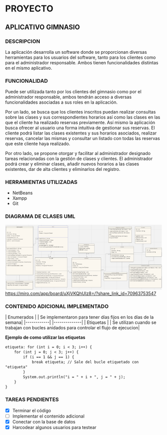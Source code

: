  # PROYECTO

 ## APLICATIVO GIMNASIO 
 ### DESCRIPCION
 La aplicación desarrolla un software donde se proporcionan diversas herramientas para los usuarios del software, tanto para los clientes como para el administrador responsable. Ambos tienen funcionalidades distintas en el mismo aplicativo.

### FUNCIONALIDAD
Puede ser utilizada tanto por los clientes del gimnasio como por el administrador responsable, ambos tendrán acceso a diversas funcionalidades asociadas a sus roles en la aplicación. 

Por un lado, se busca que los clientes inscritos puedan realizar consultas sobre las clases y sus correspondientes horarios así como las clases en las que el cliente ha realizado reservas previamente. Así mismo la aplicación busca ofrecer al usuario una forma intuitiva de gestionar sus reservas. El cliente podrá listar las clases existentes y sus horarios asociados, realizar reservas, cancelar las mismas y consultar un listado con todas las reservas que este cliente haya realizado.

Por otro lado, se propone otorgar y facilitar al administrador designado tareas relacionadas con la gestión de clases y clientes. El administrador podrá crear y eliminar clases, añadir nuevos horarios a las clases existentes, dar de alta clientes y eliminarlos del registro.


### HERRAMIENTAS UTILIZADAS
- NetBeans
- Xampp
- Git

### DIAGRAMA DE CLASES UML
![alt text](image-1.png)
https://miro.com/app/board/uXjVKQhUIz8=/?share_link_id=70963753547

### CONTENIDO ADICIONAL IMPLEMENTADO
| Enumerados | | Se implementaron para tener días fijos en los días de la semana|
|------------| |--------------|
| Etiquetas  | | Se utilizan cuando se trabajan con bucles anidados para controlar el flujo de ejecucion|

**Ejemplo de como utilizar las etiquetas**
```
etiqueta: for (int i = 0; i < 3; i++) {
    for (int j = 0; j < 3; j++) {
        if (i == 1 && j == 1) {
            break etiqueta; // Sale del bucle etiquetado con "etiqueta"
        }
        System.out.println("i = " + i + ", j = " + j);
    }
}
```


### TAREAS PENDIENTES
- [x] Terminar el código
- [ ] Implementar el contenido adicional
- [x] Conectar con la base de datos
- [x] Harcodear algunos usuarios para testear